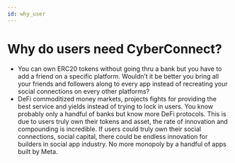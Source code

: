 ```yaml
---
id: why_user
---
```


# Why do users need CyberConnect?

- You can own ERC20 tokens without going thru a bank but you have to add a friend on a specific platform. Wouldn’t it be better you bring all your friends and followers along to every app instead of recreating your social connections on every other platforms?
- DeFi commoditized money markets, projects fights for providing the best service and yields instead of trying to lock in users. You know probably only a handful of banks but know more DeFi protocols. This is due to users truly own their tokens and asset, the rate of innovation and compounding is incredible. If users could truly own their social connections, social capital, there could be endless innovation for builders in social app industry. No more monopoly by a handful of apps built by Meta.